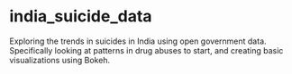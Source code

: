 # india_suicide_data
Exploring the trends in suicides in India using open government data. Specifically looking at patterns in drug abuses to start, and creating basic visualizations using Bokeh.
